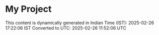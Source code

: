 # My Project

This content is dynamically generated in Indian Time (IST): 2025-02-26 17:22:06 IST
Converted to UTC: 2025-02-26 11:52:06 UTC
